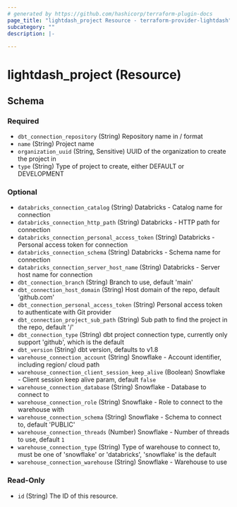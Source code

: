 ```yaml
---
# generated by https://github.com/hashicorp/terraform-plugin-docs
page_title: "lightdash_project Resource - terraform-provider-lightdash"
subcategory: ""
description: |-
  
---
```


# lightdash_project (Resource)





<!-- schema generated by tfplugindocs -->
## Schema

### Required

- `dbt_connection_repository` (String) Repository name in <org>/<repo> format
- `name` (String) Project name
- `organization_uuid` (String, Sensitive) UUID of the organization to create the project in
- `type` (String) Type of project to create, either DEFAULT or DEVELOPMENT

### Optional

- `databricks_connection_catalog` (String) Databricks - Catalog name for connection
- `databricks_connection_http_path` (String) Databricks - HTTP path for connection
- `databricks_connection_personal_access_token` (String) Databricks - Personal access token for connection
- `databricks_connection_schema` (String) Databricks - Schema name for connection
- `databricks_connection_server_host_name` (String) Databricks - Server host name for connection
- `dbt_connection_branch` (String) Branch to use, default 'main'
- `dbt_connection_host_domain` (String) Host domain of the repo, default 'github.com'
- `dbt_connection_personal_access_token` (String) Personal access token to authenticate with Git provider
- `dbt_connection_project_sub_path` (String) Sub path to find the project in the repo, default '/'
- `dbt_connection_type` (String) dbt project connection type, currently only support 'github', which is the default
- `dbt_version` (String) dbt version, defaults to v1.8
- `warehouse_connection_account` (String) Snowflake - Account identifier, including region/ cloud path
- `warehouse_connection_client_session_keep_alive` (Boolean) Snowflake - Client session keep alive param, default `false`
- `warehouse_connection_database` (String) Snowflake - Database to connect to
- `warehouse_connection_role` (String) Snowflake - Role to connect to the warehouse with
- `warehouse_connection_schema` (String) Snowflake - Schema to connect to, default 'PUBLIC'
- `warehouse_connection_threads` (Number) Snowflake - Number of threads to use, default `1`
- `warehouse_connection_type` (String) Type of warehouse to connect to, must be one of 'snowflake' or 'databricks', 'snowflake' is the default
- `warehouse_connection_warehouse` (String) Snowflake - Warehouse to use

### Read-Only

- `id` (String) The ID of this resource.
